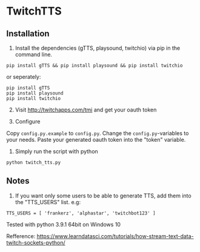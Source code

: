 # TwitchTTS

## Installation
1. Install the dependencies (gTTS, playsound, twitchio) via pip in the command line.
```
pip install gTTS && pip install playsound && pip install twitchio
```
or seperately:
```
pip install gTTS
pip install playsound
pip install twitchio
```

2. Visit http://twitchapps.com/tmi and get your oauth token

3. Configure

Copy `config.py.example` to `config.py`.
Change the `config.py`-variables to your needs.
Paste your generated oauth token into the "token" variable.
   
1. Simply run the script with python
```
python twitch_tts.py
```


## Notes
1. If you want only some users to be able to generate TTS, add them into the "TTS_USERS" list. e.g:

```
TTS_USERS = [ 'frankerz', 'alphastar', 'twitchbot123' ]
```

Tested with python 3.9.1 64bit on Windows 10

Refference:
https://www.learndatasci.com/tutorials/how-stream-text-data-twitch-sockets-python/